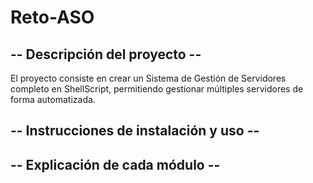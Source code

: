# Reto-ASO

## -- Descripción del proyecto --

El proyecto consiste en crear un Sistema de Gestión de Servidores completo en ShellScript, permitiendo gestionar múltiples servidores de forma automatizada.

## -- Instrucciones de instalación y uso --


## -- Explicación de cada módulo --
